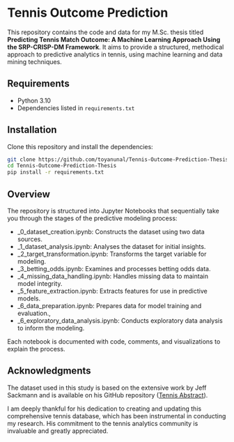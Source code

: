 # Tennis Outcome Prediction

This repository contains the code and data for my M.Sc. thesis titled **Predicting Tennis Match Outcome: A Machine Learning Approach Using the SRP-CRISP-DM Framework**. It aims to provide a structured, methodical approach to predictive analytics in tennis, using machine learning and data mining techniques.


## Requirements

- Python 3.10
- Dependencies listed in `requirements.txt`


## Installation

Clone this repository and install the dependencies:

```bash
git clone https://github.com/toyanunal/Tennis-Outcome-Prediction-Thesis.git
cd Tennis-Outcome-Prediction-Thesis
pip install -r requirements.txt
```

## Overview

The repository is structured into Jupyter Notebooks that sequentially take you through the stages of the predictive modeling process:

- _0_dataset_creation.ipynb: Constructs the dataset using two data sources.
- _1_dataset_analysis.ipynb: Analyses the dataset for initial insights.
- _2_target_transformation.ipynb: Transforms the target variable for modeling.
- _3_betting_odds.ipynb: Examines and processes betting odds data.
- _4_missing_data_handling.ipynb: Handles missing data to maintain model integrity.
- _5_feature_extraction.ipynb: Extracts features for use in predictive models.
- _6_data_preparation.ipynb: Prepares data for model training and evaluation.,
- _6_exploratory_data_analysis.ipynb: Conducts exploratory data analysis to inform the modeling.

Each notebook is documented with code, comments, and visualizations to explain the process.


## Acknowledgments

The dataset used in this study is based on the extensive work by Jeff Sackmann and is available on his GitHub repository ([Tennis Abstract](https://github.com/JeffSackmann)). 

I am deeply thankful for his dedication to creating and updating this comprehensive tennis database, which has been instrumental in conducting my research. His commitment to the tennis analytics community is invaluable and greatly appreciated.

